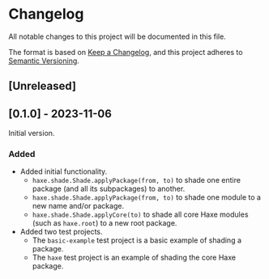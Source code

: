 # Changelog

All notable changes to this project will be documented in this file.

The format is based on [Keep a Changelog](https://keepachangelog.com/en/1.0.0/),
and this project adheres to [Semantic Versioning](https://semver.org/spec/v2.0.0.html).

## [Unreleased]

## [0.1.0] - 2023-11-06

Initial version.

### Added
- Added initial functionality.
    - `haxe.shade.Shade.applyPackage(from, to)` to shade one entire package (and all its subpackages) to another.
    - `haxe.shade.Shade.applyPackage(from, to)` to shade one module to a new name and/or package.
    - `haxe.shade.Shade.applyCore(to)` to shade all core Haxe modules (such as `haxe.root`) to a new root package.
- Added two test projects.
    - The `basic-example` test project is a basic example of shading a package.
    - The `haxe` test project is an example of shading the core Haxe package.

